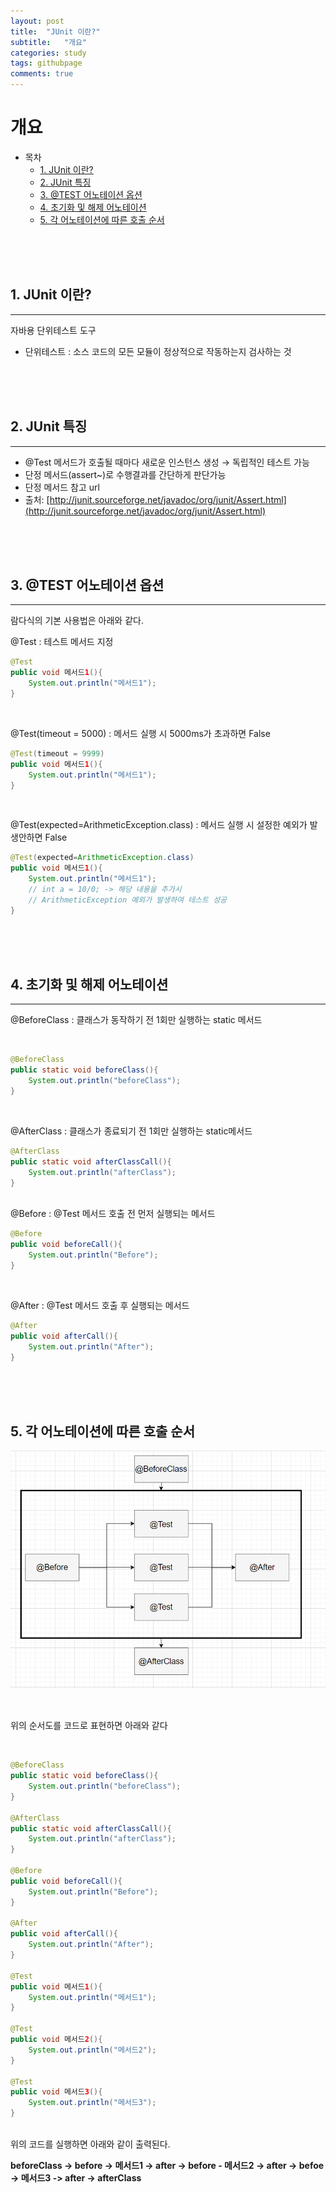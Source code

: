 ```yaml
---
layout: post
title:  "JUnit 이란?"
subtitle:   "개요"
categories: study
tags: githubpage
comments: true
---
```


# 개요

- 목차
    - [1. JUnit 이란?](#1-junit-이란)
    - [2. JUnit 특징](#2-junit-특징)
    - [3. @TEST 어노테이션 옵션](#3-test-어노테이션-옵션)
    - [4. 초기화 및 해제 어노테이션](#4-초기화-및-해제-어노테이션)
    - [5. 각 어노테이션에 따른 호출 순서](#5-각-어노테이션에-따른-호출-순서)
<br>
<br>
<br>

## 1. JUnit 이란?
---
자바용 단위테스트 도구 

- 단위테스트 : 소스 코드의 모든 모듈이 정상적으로 작동하는지 검사하는 것

<br>
<br>
<br>

## 2. JUnit 특징
---
- @Test 메서드가 호출될 때마다 새로운 인스턴스 생성 → 독립적인 테스트 가능
- 단정 메서드(assert~)로 수행결과를 간단하게 판단가능
- 단정 메서드 참고 url
- 출처: [http://junit.sourceforge.net/javadoc/org/junit/Assert.html](http://junit.sourceforge.net/javadoc/org/junit/Assert.html)


<br>
<br>
<br>

## 3. @TEST 어노테이션 옵션
---
람다식의 기본 사용법은 아래와 같다.

@Test : 테스트 메서드 지정

```java
@Test
public void 메서드1(){
    System.out.println("메서드1");
}
```
<br>

@Test(timeout = 5000) : 메서드 실행 시 5000ms가 초과하면 False

```java
@Test(timeout = 9999)
public void 메서드1(){
	System.out.println("메서드1");
}
```

<br>

@Test(expected=ArithmeticException.class) : 메서드 실행 시 설정한 예외가 발생안하면 False

```java
@Test(expected=ArithmeticException.class) 
public void 메서드1(){
	System.out.println("메서드1");
	// int a = 10/0; -> 해당 내용을 추가시 
    // ArithmeticException 예외가 발생하여 테스트 성공
}
```

<br>
<br>
<br>


## 4. 초기화 및 해제 어노테이션
---

@BeforeClass : 클래스가 동작하기 전 1회만 실행하는 static 메서드

<br>

```java
@BeforeClass
public static void beforeClass(){
	System.out.println("beforeClass");
}
```

<br>

@AfterClass : 클래스가 종료되기 전 1회만 실행하는 static메서드

```java
@AfterClass
public static void afterClassCall(){
    System.out.println("afterClass");
}
```

<br>
@Before : @Test 메서드 호출 전 먼저 실행되는 메서드

```java
@Before
public void beforeCall(){
    System.out.println("Before");
}
```

<br>

@After : @Test 메서드 호출 후 실행되는 메서드

```java
@After
public void afterCall(){
    System.out.println("After");
}
```
<br>
<br>
<br>

## 5. 각 어노테이션에 따른 호출 순서

![ex_screenshot](/assets/img/junit.PNG)

<br>

위의 순서도를 코드로 표현하면 아래와 같다

<br>

```java
@BeforeClass
public static void beforeClass(){
    System.out.println("beforeClass");
}

@AfterClass
public static void afterClassCall(){
    System.out.println("afterClass");
}

@Before
public void beforeCall(){
    System.out.println("Before");
}

@After
public void afterCall(){
    System.out.println("After");
}

@Test
public void 메서드1(){
    System.out.println("메서드1");
}

@Test
public void 메서드2(){
    System.out.println("메서드2");
}

@Test
public void 메서드3(){
    System.out.println("메서드3");
}
```

<br>
위의 코드를 실행하면 아래와 같이 출력된다.

**beforeClass → before → 메서드1 → after → before - 메서드2 → after → befoe → 메서드3 -> after → afterClass**

